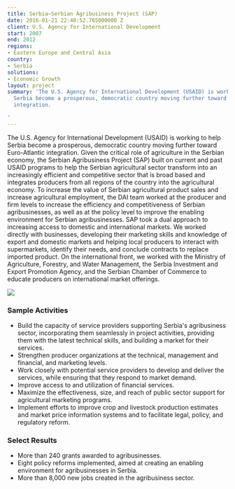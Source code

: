 ```yaml
---
title: Serbia—Serbian Agribusiness Project (SAP)
date: 2016-01-21 22:40:52.765000000 Z
client: U.S. Agency for International Development
start: 2007
end: 2012
regions:
- Eastern Europe and Central Asia
country:
- Serbia
solutions:
- Economic Growth
layout: project
summary: 'The U.S. Agency for International Development (USAID) is working to help
  Serbia become a prosperous, democratic country moving further toward Euro-Atlantic
  integration.

'
---
```


The U.S. Agency for International Development (USAID) is working to help Serbia become a prosperous, democratic country moving further toward Euro-Atlantic integration. Given the critical role of agriculture in the Serbian economy, the Serbian Agribusiness Project (SAP) built on current and past USAID programs to help the Serbian agricultural sector transform into an increasingly efficient and competitive sector that is broad based and integrates producers from all regions of the country into the agricultural economy. To increase the value of Serbian agricultural product sales and increase agricultural employment, the DAI team worked at the producer and firm levels to increase the efficiency and competitiveness of Serbian agribusinesses, as well as at the policy level to improve the enabling environment for Serbian agribusinesses. SAP took a dual approach to increasing access to domestic and international markets. We worked directly with businesses, developing their marketing skills and knowledge of export and domestic markets and helping local producers to interact with supermarkets, identify their needs, and conclude contracts to replace imported product. On the international front, we worked with the Ministry of Agriculture, Forestry, and Water Management, the Serbia Investment and Export Promotion Agency, and the Serbian Chamber of Commerce to educate producers on international market offerings.

![][1]

###  Sample Activities

* Build the capacity of service providers supporting Serbia's agribusiness sector, incorporating them seamlessly in project activities, providing them with the latest technical skills, and building a market for their services.
* Strengthen producer organizations at the technical, management and financial, and marketing levels.
* Work closely with potential service providers to develop and deliver the services, while ensuring that they respond to market demand.
* Improve access to and utilization of financial services.
* Maximize the effectiveness, size, and reach of public sector support for agricultural marketing programs.
* Implement efforts to improve crop and livestock production estimates and market price information systems and to facilitate legal, policy, and regulatory reform.

###  Select Results

* More than 240 grants awarded to agribusinesses.
* Eight policy reforms implemented, aimed at creating an enabling environment for agribusinesses in Serbia.
* More than 8,000 new jobs created in the agribusiness sector.

[1]: /assets/images/projects/SerbiaAgribiz.jpg
